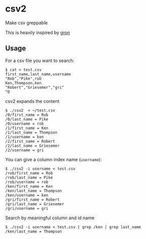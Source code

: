 # csv2

Make csv greppable

This is heavily inspired by [gron](https://github.com/tomnomnom/gron)

## Usage

For a csv file you want to search:
```
$ cat > test.csv
first_name,last_name,username
"Rob","Pike",rob
Ken,Thompson,ken
"Robert","Griesemer","gri"
^D
```

csv2 expands the content 

```
$ ./csv2  < ~/test.csv 
/0/first_name = Rob
/0/last_name = Pike
/0/username = rob
/1/first_name = Ken
/1/last_name = Thompson
/1/username = ken
/2/first_name = Robert
/2/last_name = Griesemer
/2/username = gri
```

You can give a column index name (`username`):

```
$ ./csv2 -i username < test.csv 
/rob/first_name = Rob
/rob/last_name = Pike
/rob/username = rob
/ken/first_name = Ken
/ken/last_name = Thompson
/ken/username = ken
/gri/first_name = Robert
/gri/last_name = Griesemer
/gri/username = gri
```

Search by meaningful column and id name

```
$ ./csv2 -i username < test.csv | grep /ken | grep last_name
/ken/last_name = Thompson 
```
